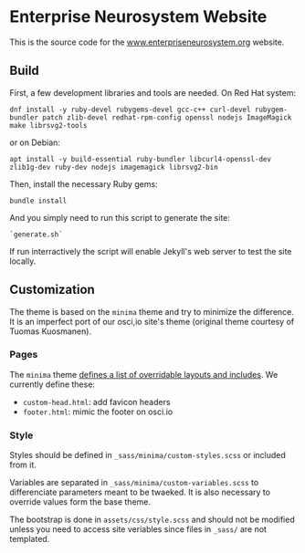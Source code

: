 # Enterprise Neurosystem Website

This is the source code for the www.enterpriseneurosystem.org website.

## Build

First, a few development libraries and tools are needed. On Red Hat system:

    dnf install -y ruby-devel rubygems-devel gcc-c++ curl-devel rubygem-bundler patch zlib-devel redhat-rpm-config openssl nodejs ImageMagick make librsvg2-tools

or on Debian:

    apt install -y build-essential ruby-bundler libcurl4-openssl-dev zlib1g-dev ruby-dev nodejs imagemagick librsvg2-bin

Then, install the necessary Ruby gems:

    bundle install

And you simply need to run this script to generate the site:

    `generate.sh`

If run interractively the script will enable Jekyll's web server to test the site locally.

## Customization

The theme is based on the `minima` theme and try to minimize the difference.
It is an imperfect port of our osci,io site's theme (original theme courtesy of Tuomas Kuosmanen).

### Pages

The `minima` theme [defines a list of overridable layouts and includes](https://github.com/jekyll/minima/#customizing-templates).
We currently define these:

- `custom-head.html`: add favicon headers
- `footer.html`: mimic the footer on osci.io

### Style

Styles should be defined in `_sass/minima/custom-styles.scss` or included from it.

Variables are separated in `_sass/minima/custom-variables.scss` to differenciate parameters
meant to be twaeked. It is also necessary to override values form the base theme.

The bootstrap is done in `assets/css/style.scss` and should not be modified unless you need
to access site veriables since files in `_sass/` are not templated.
